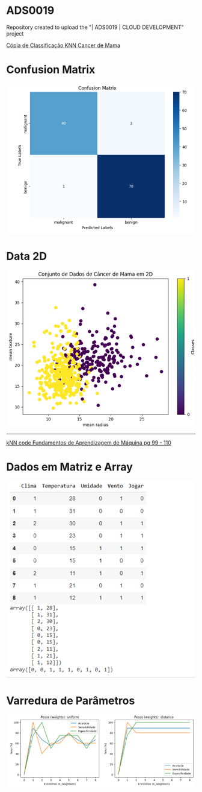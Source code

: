 # ADS0019
Repository created to upload the "| ADS0019 | CLOUD DEVELOPMENT" project

<a href="https://github.com/joseantonioneto/ADS0019/blob/main/C%C3%B3pia_de_Classifica%C3%A7%C3%A3o_KNN_Cancer_de_Mama.ipynb"> Cópia de Classificação KNN Cancer de Mama</a>

<h1> Confusion Matrix</h1>
<div align = "center">
<img width="600" title = "confusionmatrix" src="img/confusionmatrix.PNG"/>
</div>
<h1> Data 2D</h1>
<div align = "center">
<img width="600" title = "cancer2d" src="img/Datacancer2d.PNG"/>
</div>

------------------------------------------

<a href = "https://github.com/joseantonioneto/ADS0019/blob/main/kNN_code_Fundamentos_de_Aprendizagem_de_M%C3%A1quina_pg_99_110_.ipynb"> kNN code Fundamentos de Aprendizagem de Máquina pg 99 - 110</a>

<h1> Dados em Matriz e Array </h1>
<div align = "center">
<img width="600" title = "matrixdata" src="img/dados1.PNG"/>
</div>
<h1> Varredura de Parâmetros</h1>
<div align = "center">
<img width="600" title = "paramets" src="img/dados2.PNG"/>
</div>
